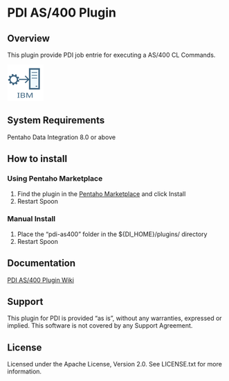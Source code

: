 # PDI AS/400 Plugin #


## Overview

This plugin provide PDI job entrie for executing a AS/400 CL Commands.

![Image](https://github.com/nadment/pdi-as400/blob/master/core/src/main/resources/as400command.svg)

## System Requirements

Pentaho Data Integration 8.0 or above

## How to install #

### Using Pentaho Marketplace

1. Find the plugin in the [Pentaho Marketplace](http://www.pentaho.com/marketplace) and click Install
2. Restart Spoon

### Manual Install

1. Place the “pdi-as400” folder in the ${DI\_HOME}/plugins/ directory
2. Restart Spoon

## Documentation

[PDI AS/400 Plugin Wiki](https://github.com/nadment/pdi-as400/wiki)

## Support

This plugin for PDI is provided “as is”, without any warranties, expressed or implied. This software is not covered by any Support Agreement.

## License

Licensed under the Apache License, Version 2.0. See LICENSE.txt for more information.


